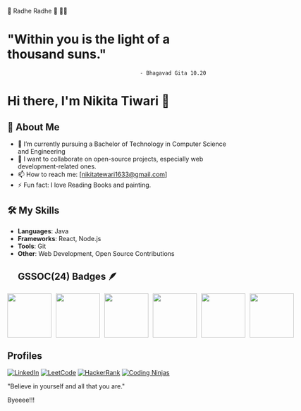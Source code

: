 
🌟 Radhe Radhe 🌟
💫🌟
 # "Within you is the light of a thousand suns."
                                              - Bhagavad Gita 10.20


# Hi there, I'm Nikita Tiwari 👋

## 🌱 About Me
- 🔭 I’m currently pursuing a Bachelor of Technology in Computer Science and Engineering 
- 👯 I want to collaborate on open-source projects, especially web development-related ones.
- 📫 How to reach me: [nikitatewari1633@gmail.com]
- ⚡ Fun fact: I love Reading Books and painting.

## 🛠️ My Skills
- **Languages**:  Java
- **Frameworks**: React, Node.js
- **Tools**: Git
- **Other**: Web Development, Open Source Contributions
  ## GSSOC(24) Badges 🪶
<div style='display:flex; align-items:center; gap: 10px;' align='center'>
<img src= "[https://raw.githubusercontent.com/girlscript/gssoc-website-new/main/public/badges/postman.png](https://api.badgr.io/public/assertions/W1ghK7AfSoSfkDdIhZeftQ?identity__email=nikitatewari1633%40gmail.com](https://gssoc.girlscript.tech/badges/postman.png?imwidth=96)" width="100px" height="100px" />
  <img src="[https://github.com/girlscript/gssoc-website-new/blob/main/public/badges/1.png](https://gssoc.girlscript.tech/badges/1.png?imwidth=96)" width="100px" height="100px" />
  <img src="[https://github.com/girlscript/gssoc-website-new/blob/main/public/badges/2.png](https://gssoc.girlscript.tech/badges/2.png?imwidth=96)" width="100px" height="100px" />
  <img src="[https://github.com/girlscript/gssoc-website-new/blob/main/public/badges/3.png](https://gssoc.girlscript.tech/badges/3.png?imwidth=96)" width="100px" height="100px" />
  <img src="[https://github.com/girlscript/gssoc-website-new/blob/main/public/badges/4.png](https://gssoc.girlscript.tech/badges/4.png?imwidth=96)" width="100px" height="100px" />
  <img src="[https://github.com/girlscript/gssoc-website-new/blob/main/public/badges/5.png](https://gssoc.girlscript.tech/badges/5.png?imwidth=96)" width="100px" height="100px" />
</div>

## Profiles
[![LinkedIn](https://img.icons8.com/fluent/48/000000/linkedin.png)](https://www.linkedin.com/in/nikita-tewari-56999b249/)
[![LeetCode](https://img.icons8.com/external-tal-revivo-shadow-tal-revivo/48/000000/external-level-up-your-coding-skills-and-quickly-land-a-job-logo-shadow-tal-revivo.png)](https://leetcode.com/u/Nikita1822/)
[![HackerRank](https://img.icons8.com/external-tal-revivo-color-tal-revivo/48/000000/external-hackerrank-is-a-technology-company-that-focuses-on-competitive-programming-logo-color-tal-revivo.png)](https://www.hackerrank.com/profile/tewarinikita1008)
[![Coding Ninjas](https://img.icons8.com/color/48/000000/ninja-head.png)](https://www.naukri.com/code360/profile/Nikki_81)

 "Believe in yourself and all that you are."
  
 Byeeee!!! 

